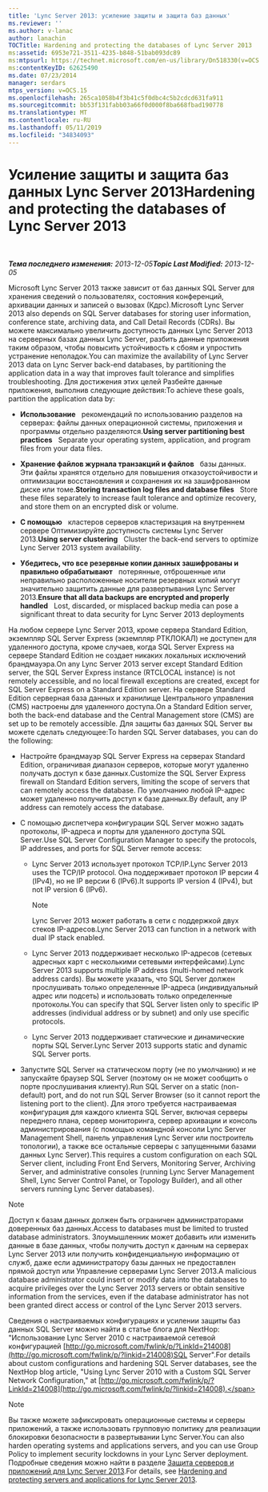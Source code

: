 ```yaml
---
title: 'Lync Server 2013: усиление защиты и защита баз данных'
ms.reviewer: ''
ms.author: v-lanac
author: lanachin
TOCTitle: Hardening and protecting the databases of Lync Server 2013
ms:assetid: 6953e721-3511-4235-b848-51bab093dc89
ms:mtpsurl: https://technet.microsoft.com/en-us/library/Dn518330(v=OCS.15)
ms:contentKeyID: 62625490
ms.date: 07/23/2014
manager: serdars
mtps_version: v=OCS.15
ms.openlocfilehash: 265ca1058b4f3b41c5f0dbc4c5b2cdcd631fa911
ms.sourcegitcommit: bb53f131fabb03a66f0d000f8ba668fbad190778
ms.translationtype: MT
ms.contentlocale: ru-RU
ms.lasthandoff: 05/11/2019
ms.locfileid: "34834093"
---
```

<div data-xmlns="http://www.w3.org/1999/xhtml">

<div class="topic" data-xmlns="http://www.w3.org/1999/xhtml" data-msxsl="urn:schemas-microsoft-com:xslt" data-cs="http://msdn.microsoft.com/en-us/">

<div data-asp="http://msdn2.microsoft.com/asp">

# <a name="hardening-and-protecting-the-databases-of-lync-server-2013"></a><span data-ttu-id="cafbd-102">Усиление защиты и защита баз данных Lync Server 2013</span><span class="sxs-lookup"><span data-stu-id="cafbd-102">Hardening and protecting the databases of Lync Server 2013</span></span>

</div>

<div id="mainSection">

<div id="mainBody">

<span> </span>

<span data-ttu-id="cafbd-103">_**Тема последнего изменения:** 2013-12-05_</span><span class="sxs-lookup"><span data-stu-id="cafbd-103">_**Topic Last Modified:** 2013-12-05_</span></span>

<span data-ttu-id="cafbd-104">Microsoft Lync Server 2013 также зависит от баз данных SQL Server для хранения сведений о пользователях, состояния конференций, архивации данных и записей о вызовах (Кдрс).</span><span class="sxs-lookup"><span data-stu-id="cafbd-104">Microsoft Lync Server 2013 also depends on SQL Server databases for storing user information, conference state, archiving data, and Call Detail Records (CDRs).</span></span> <span data-ttu-id="cafbd-105">Вы можете максимально увеличить доступность данных Lync Server 2013 на серверных базах данных Lync Server, разбить данные приложения таким образом, чтобы повысить устойчивость к сбоям и упростить устранение неполадок.</span><span class="sxs-lookup"><span data-stu-id="cafbd-105">You can maximize the availability of Lync Server 2013 data on Lync Server back-end databases, by partitioning the application data in a way that improves fault tolerance and simplifies troubleshooting.</span></span> <span data-ttu-id="cafbd-106">Для достижения этих целей Разбейте данные приложения, выполнив следующие действия:</span><span class="sxs-lookup"><span data-stu-id="cafbd-106">To achieve these goals, partition the application data by:</span></span>

  - <span data-ttu-id="cafbd-107">**Использование**   рекомендаций по использованию разделов на серверах: файлы данных операционной системы, приложения и программы отдельно разделяются.</span><span class="sxs-lookup"><span data-stu-id="cafbd-107">**Using server partitioning best practices**   Separate your operating system, application, and program files from your data files.</span></span>

  - <span data-ttu-id="cafbd-108">**Хранение файлов журнала транзакций и файлов**   базы данных. Эти файлы хранятся отдельно для повышения отказоустойчивости и оптимизации восстановления и сохранения их на зашифрованном диске или томе.</span><span class="sxs-lookup"><span data-stu-id="cafbd-108">**Storing transaction log files and database files**   Store these files separately to increase fault tolerance and optimize recovery, and store them on an encrypted disk or volume.</span></span>

  - <span data-ttu-id="cafbd-109">**С помощью**   кластеров серверов кластеризация на внутреннем сервере Оптимизируйте доступность системы Lync Server 2013.</span><span class="sxs-lookup"><span data-stu-id="cafbd-109">**Using server clustering**   Cluster the back-end servers to optimize Lync Server 2013 system availability.</span></span>

  - <span data-ttu-id="cafbd-110">**Убедитесь, что все резервные копии данных зашифрованы и правильно обрабатывают**   потерянные, отброшенные или неправильно расположенные носители резервных копий могут значительно защитить данные для развертывания Lync Server 2013.</span><span class="sxs-lookup"><span data-stu-id="cafbd-110">**Ensure that all data backups are encrypted and properly handled**   Lost, discarded, or misplaced backup media can pose a significant threat to data security for Lync Server 2013 deployments</span></span>

<span data-ttu-id="cafbd-111">На любом сервере Lync Server 2013, кроме сервера Standard Edition, экземпляр SQL Server Express (экземпляр РТКЛОКАЛ) не доступен для удаленного доступа, кроме случаев, когда SQL Server Express на сервере Standard Edition не создает никаких локальных исключений брандмауэра.</span><span class="sxs-lookup"><span data-stu-id="cafbd-111">On any Lync Server 2013 server except Standard Edition server, the SQL Server Express instance (RTCLOCAL instance) is not remotely accessible, and no local firewall exceptions are created, except for SQL Server Express on a Standard Edition server.</span></span> <span data-ttu-id="cafbd-112">На сервере Standard Edition серверная база данных и хранилище Центрального управления (CMS) настроены для удаленного доступа.</span><span class="sxs-lookup"><span data-stu-id="cafbd-112">On a Standard Edition server, both the back-end database and the Central Management store (CMS) are set up to be remotely accessible.</span></span> <span data-ttu-id="cafbd-113">Для защиты баз данных SQL Server вы можете сделать следующее:</span><span class="sxs-lookup"><span data-stu-id="cafbd-113">To harden SQL Server databases, you can do the following:</span></span>

  - <span data-ttu-id="cafbd-114">Настройте брандмауэр SQL Server Express на серверах Standard Edition, ограничивая диапазон серверов, которые могут удаленно получать доступ к базе данных.</span><span class="sxs-lookup"><span data-stu-id="cafbd-114">Customize the SQL Server Express firewall on Standard Edition servers, limiting the scope of servers that can remotely access the database.</span></span> <span data-ttu-id="cafbd-115">По умолчанию любой IP-адрес может удаленно получить доступ к базе данных.</span><span class="sxs-lookup"><span data-stu-id="cafbd-115">By default, any IP address can remotely access the database.</span></span>

  - <span data-ttu-id="cafbd-116">С помощью диспетчера конфигурации SQL Server можно задать протоколы, IP-адреса и порты для удаленного доступа SQL Server.</span><span class="sxs-lookup"><span data-stu-id="cafbd-116">Use SQL Server Configuration Manager to specify the protocols, IP addresses, and ports for SQL Server remote access:</span></span>
    
      - <span data-ttu-id="cafbd-117">Lync Server 2013 использует протокол TCP/IP.</span><span class="sxs-lookup"><span data-stu-id="cafbd-117">Lync Server 2013 uses the TCP/IP protocol.</span></span> <span data-ttu-id="cafbd-118">Она поддерживает протокол IP версии 4 (IPv4), но не IP версии 6 (IPv6).</span><span class="sxs-lookup"><span data-stu-id="cafbd-118">It supports IP version 4 (IPv4), but not IP version 6 (IPv6).</span></span>
        
        <div>
        

        > [!NOTE]  
        > <span data-ttu-id="cafbd-119">Lync Server 2013 может работать в сети с поддержкой двух стеков IP-адресов.</span><span class="sxs-lookup"><span data-stu-id="cafbd-119">Lync Server 2013 can function in a network with dual IP stack enabled.</span></span>

        
        </div>
    
      - <span data-ttu-id="cafbd-120">Lync Server 2013 поддерживает несколько IP-адресов (сетевых адресных карт с несколькими сетевыми интерфейсами).</span><span class="sxs-lookup"><span data-stu-id="cafbd-120">Lync Server 2013 supports multiple IP address (multi-homed network address cards).</span></span> <span data-ttu-id="cafbd-121">Вы можете указать, что SQL Server должен прослушивать только определенные IP-адреса (индивидуальный адрес или подсеть) и использовать только определенные протоколы.</span><span class="sxs-lookup"><span data-stu-id="cafbd-121">You can specify that SQL Server listen only to specific IP addresses (individual address or by subnet) and only use specific protocols.</span></span>
    
      - <span data-ttu-id="cafbd-122">Lync Server 2013 поддерживает статические и динамические порты SQL Server.</span><span class="sxs-lookup"><span data-stu-id="cafbd-122">Lync Server 2013 supports static and dynamic SQL Server ports.</span></span>

  - <span data-ttu-id="cafbd-123">Запустите SQL Server на статическом порту (не по умолчанию) и не запускайте браузер SQL Server (поэтому он не может сообщить о порте прослушивания клиенту).</span><span class="sxs-lookup"><span data-stu-id="cafbd-123">Run SQL Server on a static (non-default) port, and do not run SQL Server Browser (so it cannot report the listening port to the client).</span></span> <span data-ttu-id="cafbd-124">Для этого требуется настраиваемая конфигурация для каждого клиента SQL Server, включая серверы переднего плана, сервер мониторинга, сервер архивации и консоль администрирования (с помощью командной консоли Lync Server Management Shell, панель управления Lync Server или построитель топологии), а также все остальные серверы с запущенными базами данных Lync Server).</span><span class="sxs-lookup"><span data-stu-id="cafbd-124">This requires a custom configuration on each SQL Server client, including Front End Servers, Monitoring Server, Archiving Server, and administrative consoles (running Lync Server Management Shell, Lync Server Control Panel, or Topology Builder), and all other servers running Lync Server databases).</span></span>

<div>


> [!NOTE]  
> <span data-ttu-id="cafbd-125">Доступ к базам данных должен быть ограничен администраторами доверенных баз данных.</span><span class="sxs-lookup"><span data-stu-id="cafbd-125">Access to databases must be limited to trusted database administrators.</span></span> <span data-ttu-id="cafbd-126">Злоумышленник может добавить или изменить данные в базе данных, чтобы получить доступ к данным на серверах Lync Server 2013 или получить конфиденциальную информацию от служб, даже если администратору базы данных не предоставлен прямой доступ или Управление серверами Lync Server 2013.</span><span class="sxs-lookup"><span data-stu-id="cafbd-126">A malicious database administrator could insert or modify data into the databases to acquire privileges over the Lync Server 2013 servers or obtain sensitive information from the services, even if the database administrator has not been granted direct access or control of the Lync Server 2013 servers.</span></span>



</div>

<span data-ttu-id="cafbd-127">Сведения о настраиваемых конфигурациях и усилении защиты баз данных SQL Server можно найти в статье блога для NextHop: "Использование Lync Server 2010 с настраиваемой сетевой конфигурацией [http://go.microsoft.com/fwlink/p/?LinkId=214008](http://go.microsoft.com/fwlink/p/?linkid=214008)SQL Server".</span><span class="sxs-lookup"><span data-stu-id="cafbd-127">For details about custom configurations and hardening SQL Server databases, see the NextHop blog article, "Using Lync Server 2010 with a Custom SQL Server Network Configuration," at [http://go.microsoft.com/fwlink/p/?LinkId=214008](http://go.microsoft.com/fwlink/p/?linkid=214008).</span></span>

<div>


> [!NOTE]  
> <span data-ttu-id="cafbd-128">Вы также можете зафиксировать операционные системы и серверы приложений, а также использовать групповую политику для реализации блокировки безопасности в развертывании Lync Server.</span><span class="sxs-lookup"><span data-stu-id="cafbd-128">You can also harden operating systems and applications servers, and you can use Group Policy to implement security lockdowns in your Lync Server deployment.</span></span> <span data-ttu-id="cafbd-129">Подробные сведения можно найти в разделе <A href="lync-server-2013-hardening-and-protecting-servers-and-applications.md">Защита серверов и приложений для Lync Server 2013</A>.</span><span class="sxs-lookup"><span data-stu-id="cafbd-129">For details, see <A href="lync-server-2013-hardening-and-protecting-servers-and-applications.md">Hardening and protecting servers and applications for Lync Server 2013</A>.</span></span>



</div>

</div>

<span> </span>

</div>

</div>

</div>

